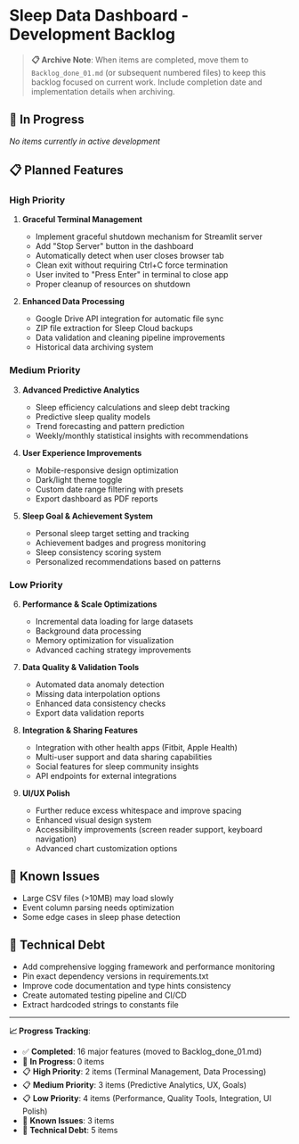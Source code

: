 # Sleep Data Dashboard - Development Backlog

> **📋 Archive Note**: When items are completed, move them to `Backlog_done_01.md` (or subsequent numbered files) to keep this backlog focused on current work. Include completion date and implementation details when archiving.

## 🚧 In Progress
*No items currently in active development*

## 📋 Planned Features

### High Priority
1. **Graceful Terminal Management**
   - Implement graceful shutdown mechanism for Streamlit server
   - Add "Stop Server" button in the dashboard
   - Automatically detect when user closes browser tab
   - Clean exit without requiring Ctrl+C force termination
   - User invited to "Press Enter" in terminal to close app
   - Proper cleanup of resources on shutdown

2. **Enhanced Data Processing**
   - Google Drive API integration for automatic file sync
   - ZIP file extraction for Sleep Cloud backups
   - Data validation and cleaning pipeline improvements
   - Historical data archiving system

### Medium Priority
3. **Advanced Predictive Analytics**
   - Sleep efficiency calculations and sleep debt tracking
   - Predictive sleep quality models
   - Trend forecasting and pattern prediction
   - Weekly/monthly statistical insights with recommendations

4. **User Experience Improvements**
   - Mobile-responsive design optimization
   - Dark/light theme toggle
   - Custom date range filtering with presets
   - Export dashboard as PDF reports

5. **Sleep Goal & Achievement System**
   - Personal sleep target setting and tracking
   - Achievement badges and progress monitoring
   - Sleep consistency scoring system
   - Personalized recommendations based on patterns

### Low Priority
6. **Performance & Scale Optimizations**
    - Incremental data loading for large datasets
    - Background data processing
    - Memory optimization for visualization
    - Advanced caching strategy improvements

7. **Data Quality & Validation Tools**
    - Automated data anomaly detection
    - Missing data interpolation options
    - Enhanced data consistency checks
    - Export data validation reports

8. **Integration & Sharing Features**
    - Integration with other health apps (Fitbit, Apple Health)
    - Multi-user support and data sharing capabilities
    - Social features for sleep community insights
    - API endpoints for external integrations

9. **UI/UX Polish**
    - Further reduce excess whitespace and improve spacing
    - Enhanced visual design system
    - Accessibility improvements (screen reader support, keyboard navigation)
    - Advanced chart customization options

## 🐛 Known Issues
- Large CSV files (>10MB) may load slowly
- Event column parsing needs optimization  
- Some edge cases in sleep phase detection

## 🔧 Technical Debt
- Add comprehensive logging framework and performance monitoring
- Pin exact dependency versions in requirements.txt
- Improve code documentation and type hints consistency
- Create automated testing pipeline and CI/CD
- Extract hardcoded strings to constants file

---

**📈 Progress Tracking**: 
- ✅ **Completed**: 16 major features (moved to Backlog_done_01.md)
- 🚧 **In Progress**: 0 items
- 📋 **High Priority**: 2 items (Terminal Management, Data Processing)
- 📋 **Medium Priority**: 3 items (Predictive Analytics, UX, Goals)
- 📋 **Low Priority**: 4 items (Performance, Quality Tools, Integration, UI Polish)
- 🐛 **Known Issues**: 3 items
- 🔧 **Technical Debt**: 5 items